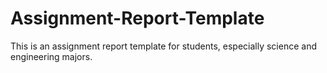 # Assignment-Report-Template
This is an assignment report template for students, especially science and engineering majors.
